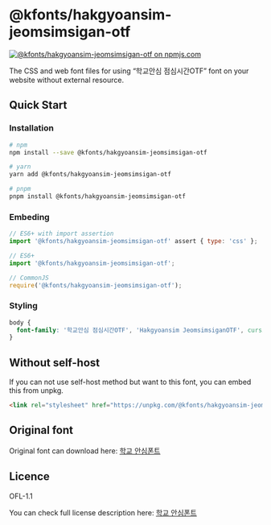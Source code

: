 # @kfonts/hakgyoansim-jeomsimsigan-otf

[![@kfonts/hakgyoansim-jeomsimsigan-otf on npmjs.com](https://img.shields.io/npm/v/%40kfonts%2Fhakgyoansim-jeomsimsigan-otf)](https://www.npmjs.com/package/@kfonts/hakgyoansim-jeomsimsigan-otf)

The CSS and web font files for using &OpenCurlyDoubleQuote;학교안심 점심시간OTF&CloseCurlyDoubleQuote; font on your website without external resource.

## Quick Start

### Installation

```sh
# npm
npm install --save @kfonts/hakgyoansim-jeomsimsigan-otf

# yarn
yarn add @kfonts/hakgyoansim-jeomsimsigan-otf

# pnpm
pnpm install @kfonts/hakgyoansim-jeomsimsigan-otf
```

### Embeding

```js
// ES6+ with import assertion
import '@kfonts/hakgyoansim-jeomsimsigan-otf' assert { type: 'css' };

// ES6+
import '@kfonts/hakgyoansim-jeomsimsigan-otf';

// CommonJS
require('@kfonts/hakgyoansim-jeomsimsigan-otf');
```

### Styling

```css
body {
  font-family: '학교안심 점심시간OTF', 'Hakgyoansim JeomsimsiganOTF', cursive;
}
```

## Without self-host

If you can not use self-host method but want to this font, you can embed this from unpkg.

```html
<link rel="stylesheet" href="https://unpkg.com/@kfonts/hakgyoansim-jeomsimsigan-otf/index.css" />
```

## Original font

Original font can download here: [학교 안심폰트](https://copyright.keris.or.kr/wft/fntDwnld)

## Licence

OFL-1.1

You can check full license description here: [학교 안심폰트](https://copyright.keris.or.kr/wft/fntDwnld)
